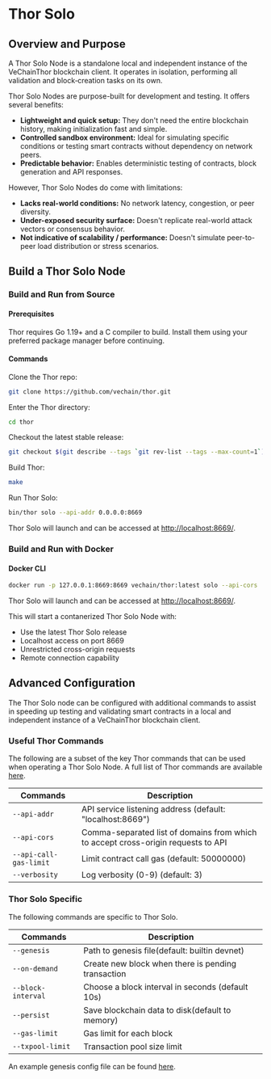 # Thor Solo

## Overview and Purpose

A Thor Solo Node is a standalone local and independent instance of the VeChainThor blockchain client. It operates in isolation, performing all validation and block‐creation tasks on its own.

Thor Solo Nodes are purpose-built for development and testing. It offers several benefits:

- **Lightweight and quick setup:** They don't need the entire blockchain history, making initialization fast and simple.
- **Controlled sandbox environment:** Ideal for simulating specific conditions or testing smart contracts without dependency on network peers.
- **Predictable behavior:** Enables deterministic testing of contracts, block generation and API responses.

However, Thor Solo Nodes do come with limitations:

- **Lacks real-world conditions:** No network latency, congestion, or peer diversity.
- **Under-exposed security surface:** Doesn't replicate real-world attack vectors or consensus behavior.
- **Not indicative of scalability / performance:** Doesn't simulate peer-to-peer load distribution or stress scenarios.

## Build a Thor Solo Node

### Build and Run from Source

#### Prerequisites

Thor requires Go 1.19+ and a C compiler to build. Install them using your preferred package manager before continuing.

#### Commands

Clone the Thor repo:

```sh
git clone https://github.com/vechain/thor.git
```

Enter the Thor directory:

```sh
cd thor
```

Checkout the latest stable release:

```sh
git checkout $(git describe --tags `git rev-list --tags --max-count=1`)
```

Build Thor:

```sh
make
```

Run Thor Solo:

```sh
bin/thor solo --api-addr 0.0.0.0:8669
```

Thor Solo will launch and can be accessed at [http://localhost:8669/](http://localhost:8669/).

### Build and Run with Docker

#### Docker CLI

```sh
docker run -p 127.0.0.1:8669:8669 vechain/thor:latest solo --api-cors '*' --api-addr 0.0.0.0:8669
```

Thor Solo will launch and can be accessed at [http://localhost:8669/](http://localhost:8669/).

This will start a contanerized Thor Solo Node with:

- Use the latest Thor Solo release
- Localhost access on port 8669
- Unrestricted cross-origin requests
- Remote connection capability

## Advanced Configuration

The Thor Solo node can be configured with additional commands to assist in speeding up testing and validating smart contracts in a local and independent instance of a VeChainThor blockchain client.

### Useful Thor Commands

The following are a subset of the key Thor commands that can be used when operating a Thor Solo Node. A full list of Thor commands are available [here](https://github.com/vechain/thor/blob/neil/docs-update/docs/command_line_arguments.md).

| Commands                         | Description                                                                                                                    |
|----------------------------------|--------------------------------------------------------------------------------------------------------------------------------|
| `--api-addr`                     | API service listening address (default: "localhost:8669")                                                                      |
| `--api-cors`                     | Comma-separated list of domains from which to accept cross-origin requests to API                                              |
| `--api-call-gas-limit`           | Limit contract call gas (default: 50000000)                                                                                    |
| `--verbosity`                    | Log verbosity (0-9) (default: 3)                                                                                               |

### Thor Solo Specific

The following commands are specific to Thor Solo.

| Commands                     | Description                                        |
|------------------------------|----------------------------------------------------|
| `--genesis`                  | Path to genesis file(default: builtin devnet)      |
| `--on-demand`                | Create new block when there is pending transaction |
| `--block-interval`           | Choose a block interval in seconds (default 10s)   |
| `--persist`                  | Save blockchain data to disk(default to memory)    |
| `--gas-limit`                | Gas limit for each block                           |
| `--txpool-limit`             | Transaction pool size limit                        |

An example genesis config file can be found [here](https://raw.githubusercontent.com/vechain/thor/master/genesis/example.json).


